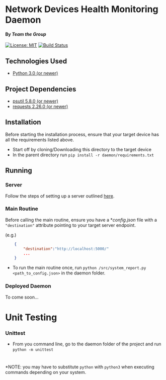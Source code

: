 # Network Devices Health Monitoring Daemon
#### By _Team the Group_
[![License: MIT](https://img.shields.io/badge/License-MIT-yellow.svg)](https://opensource.org/licenses/MIT)
[![Build Status](https://app.travis-ci.com/Pyxsys/ttg-healthcheck.svg?token=yqePnie6vvPik5z1MhQa&branch=main)](https://app.travis-ci.com/Pyxsys/ttg-healthcheck)
 
## Technologies Used
* [Python 3.0 (or newer)](https://www.python.org/downloads/)


## Project Dependencies
* [psutil 5.8.0 (or newer)](https://pypi.org/project/psutil/)
* [requests 2.26.0 (or newer)](https://pypi.org/project/requests/)

## Installation
Before starting the installation process, ensure that your target device has all the requirements listed above.

* Start off by cloning/Downloading this directory to the target device
* In the parent directory run `pip install -r daemon/requirements.txt`

## Running
### Server
Follow the steps of setting up a server outlined [here](https://github.com/Pyxsys/ttg-healthcheck/blob/main/README.md).

### Main Routine
Before calling the main routine, ensure you have a **config.json* file with a `"destination"` attribute pointing to your target server endpoint. 

(e.g.)

```json
    {
        "destination":"http://localhost:5000/"
        ...
    }
```

* To run the main routine once, run `python /src/system_report.py <path_to_config.json>` in the daemon folder.

### Deployed Daemon
To come soon...

# Unit Testing
### Unittest
* From you command line, go to the daemon folder of the project and run `python -m unittest`

#
*NOTE: you may have to substitute `python` with `python3` when executing commands depending on your system.